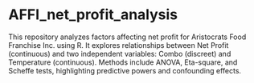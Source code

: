 # AFFI_net_profit_analysis
This repository analyzes factors affecting net profit for Aristocrats Food Franchise Inc. using R. It explores relationships between Net Profit (continuous) and two independent variables: Combo (discreet) and Temperature (continuous). Methods include ANOVA, Eta-square, and Scheffe tests, highlighting predictive powers and confounding effects.
